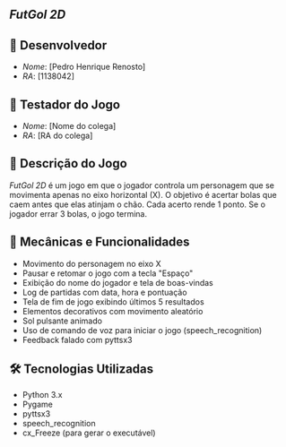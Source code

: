 ## *FutGol 2D*

## 👤 Desenvolvedor
- *Nome*: [Pedro Henrique Renosto]
- *RA*: [1138042]
 
## 🤝 Testador do Jogo
- *Nome*: [Nome do colega]
- *RA*: [RA do colega]

## 📝 Descrição do Jogo

*FutGol 2D* é um jogo em que o jogador controla um personagem que se movimenta apenas no eixo horizontal (X). O objetivo é acertar bolas que caem antes que elas atinjam o chão. Cada acerto rende 1 ponto. Se o jogador errar 3 bolas, o jogo termina.


## 🧪 Mecânicas e Funcionalidades
- Movimento do personagem no eixo X
- Pausar e retomar o jogo com a tecla "Espaço"
- Exibição do nome do jogador e tela de boas-vindas
- Log de partidas com data, hora e pontuação
- Tela de fim de jogo exibindo últimos 5 resultados
- Elementos decorativos com movimento aleatório
- Sol pulsante animado
- Uso de comando de voz para iniciar o jogo (speech_recognition)
- Feedback falado com pyttsx3

## 🛠 Tecnologias Utilizadas
- Python 3.x
- Pygame
- pyttsx3
- speech_recognition
- cx_Freeze (para gerar o executável)
